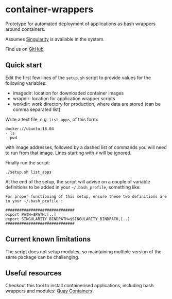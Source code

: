 # container-wrappers

Prototype for automated deployment of applications as bash wrappers around containers.

Assumes [Singularity](http://sylabs.io/singularity) is available in the system.

Find us on [GitHub](https://github.com/marcodelapierre/container-wrappers)


## Quick start

Edit the first few lines of the `setup.sh` script to provide values for the following variables:
* imagedir: location for downloaded container images
* wrapdir: location for application wrapper scripts
* workdir: work directory for production, where data are stored (can be comma separated list)

Write a text file, *e.g.* `list_apps`, of this form:

```
docker://ubuntu:18.04
- ls
- pwd
```

with image addresses, followed by a dashed list of commands you will need to run from that image. Lines starting with `#` will be ignored.

Finally run the script:

```
./setup.sh list_apps
```

At the end of the setup, the script will advise on a couple of variable definitions to be added in your `~/.bash_profile`, something like:

```
For proper functioning of this setup, ensure these two definitions are in your ~/.bash_profile :

##############################
export PATH=$PATH:[..]
export SINGULARITY_BINDPATH=$SINGULARITY_BINDPATH,[..]
##############################
```


## Current known limitations

The script does not setup modules, so maintaining multiple version of the same package can be challenging.


## Useful resources

Checkout this tool to install containerised applications, including bash wrappers and modules: [Quay Containers](https://github.com/alexiswl/quay_containers).

